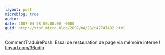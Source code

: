```yaml
---
layout: post
microblog: true
audio: 
date: 2007-04-28 00:00:00 -0000
guid: http://xtof.micro.blog/2007/04/28/t42747492.html
---
```

CommentTraduirePosh: Essai de restauration de page via mémoire interne ! [tinyurl.com/36odjb](http://tinyurl.com/36odjb)
